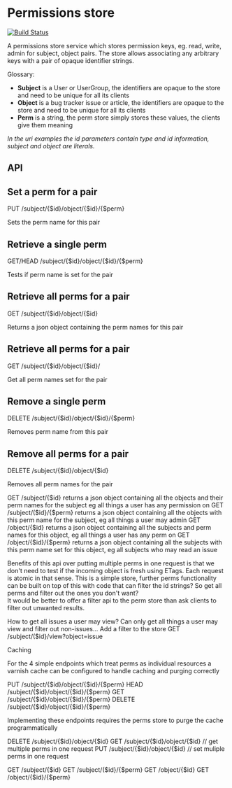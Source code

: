 Permissions store
=============================

[![Build Status](https://travis-ci.org/timothy-r/Perms.png?branch=master)](https://travis-ci.org/timothy-r/Perms)

A permissions store service which stores permission keys, eg. read, write, admin for subject, object pairs. The store allows associating any arbitrary keys with a pair of opaque identifier strings.

Glossary:
* **Subject** is a User or UserGroup, the identifiers are opaque to the store and need to be unique for all its clients
* **Object** is a bug tracker issue or article, the identifiers are opaque to the store and need to be unique for all its clients
* **Perm** is a string, the perm store simply stores these values, the clients give them meaning

*In the uri examples the id parameters contain type and id information, subject and object are literals.*

API
---

Set a perm for a pair
---------------------
PUT /subject/{$id}/object/{$id}/{$perm} 

Sets the perm name for this pair

Retrieve a single perm
----------------------

GET/HEAD /subject/{$id}/object/{$id}/{$perm} 

Tests if perm name is set for the pair

Retrieve all perms for a pair
-----------------------------

GET /subject/{$id}/object/{$id} 

Returns a json object containing the perm names for this pair

Retrieve all perms for a pair
-----------------------------

GET /subject/{$id}/object/{$id}/ 

Get all perm names set for the pair

Remove a single perm
--------------------
DELETE /subject/{$id}/object/{$id}/{$perm} 

Removes perm name from this pair

Remove all perms for a pair
--------------------------

DELETE /subject/{$id}/object/{$id} 

Removes all perm names for the pair

GET /subject/{$id} returns a json object containing all the objects and their perm names for the subject eg all things a user has any permission on 
GET /subject/($id}/{$perm} returns a json object containing all the objects with this perm name for the subject, eg all things a user may admin 
GET /object/{$id} returns a json object containing all the subjects and perm names for this object, eg all things a user has any perm on
GET /object/{$id}/{$perm} returns a json object containing all the subjects with this perm name set for this object, eg all subjects who may read an issue

Benefits of this api over putting multiple perms in one request is that we don't need to test if the incoming object is fresh using ETags. Each request is atomic in that sense.
This is a simple store, further perms functionality can be built on top of this with code that can filter the id strings? So get all perms and filter out the ones you don't want?  
It would be better to offer a filter api to the perm store than ask clients to filter out unwanted results.

How to get all issues a user may view?
Can only get all things a user may view and filter out non-issues...
Add a filter to the store
GET /subject/($id}/view?object=issue

Caching

For the 4 simple endpoints which treat perms as individual resources a varnish cache can be configured to handle caching and purging correctly

PUT /subject/{$id}/object/{$id}/{$perm} 
HEAD /subject/{$id}/object/{$id}/{$perm}
GET /subject/{$id}/object/{$id}/{$perm}
DELETE /subject/{$id}/object/{$id}/{$perm}

Implementing these endpoints requires the perms store to purge the cache programmatically

DELETE /subject/{$id}/object/{$id} 
GET /subject/{$id}/object/{$id} // get multiple perms in one request
PUT /subject/{$id}/object/{$id} // set muliple perms in one request

GET /subject/{$id} 
GET /subject/($id}/{$perm} 
GET /object/{$id} 
GET /object/{$id}/{$perm} 



